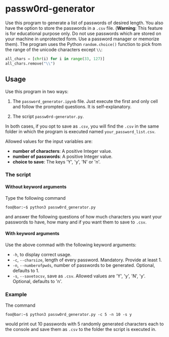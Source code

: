 # passw0rd-generator

Use this program to generate a list of passwords of desired length. You also have the option to store the passwords in a
``.csv`` file. (**Warning**: This feature is for educational purpose only. Do not use passwords which are stored on your machine in unprotected form. Use a password manager or memorize them).
The program uses the Python ```random.choice()``` function to pick from the range of the unicode characters except ```\\```:

```python
all_chars = [chr(i) for i in range(33, 127)]
all_chars.remove("\\")
```

## Usage

Use this program in two ways:

1. The ```password_generator.ipynb``` file. Just execute the first and only cell and follow the prompted questions. It is self-explanatory.

2. The script ```passw0rd-generator.py```.

In both cases, if you opt to save as ```.csv```, you will find the ```.csv``` in the same folder in which the program is executed named ```your_password_list.csv```.

Allowed values for the input variables are:

* **number of characters**: A positive Integer value.
* **number of passwords**: A positive Integer value.
* **choice to save**: The keys 'Y', 'y', 'N' or 'n'.

### The script
#### Without keyword arguments

Type the following command


```console
foo@bar:~$ python3 passw0rd_generator.py
```
and answer the following questions of how much characters you want your passwords to have, how many and if you want them to save to ```.csv```.

#### With keyword arguments

Use the above commad with the following keyword arguments:

* ```-h```, to display correct usage.
* ```-c```, ```--charsize```, length of every password. Mandatory. Provide at least 1.
* ```-n```, ```--numberofpwds```, number of passwords to be generated. Optional, defaults to 1.
* ```-s```, ```--savetocsv```, save as ```.csv```. Allowed values are 'Y', 'y', 'N', 'y'. Optional, defaults to 'n'.

### Example

The command
```console
foo@bar:~$ python3 passw0rd_generator.py -c 5 -n 10 -s y
```
would print out 10 passwords with 5 randomly generated characters each to the console and save them as ```.csv``` to the folder the script is executed in.

